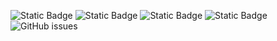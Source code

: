 ![Static Badge](https://img.shields.io/badge/blacklists-60-000000) ![Static Badge](https://img.shields.io/badge/blacklisted-2697722-cc0000) ![Static Badge](https://img.shields.io/badge/whitelisted-2245-00CC00) ![Static Badge](https://img.shields.io/badge/streaming_blacklist-28107-000000) ![GitHub issues](https://img.shields.io/github/issues/fabriziosalmi/blacklists)

